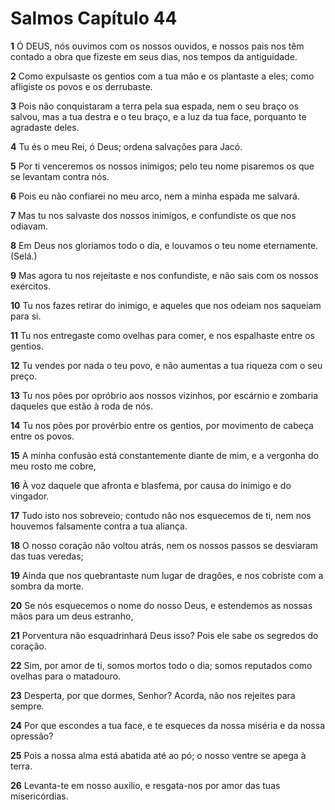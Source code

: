 # Salmos Capítulo 44

**1** 	Ó DEUS, nós ouvimos com os nossos ouvidos, e nossos pais nos têm contado a obra que fizeste em seus dias, nos tempos da antiguidade.

**2** 	Como expulsaste os gentios com a tua mão e os plantaste a eles; como afligiste os povos e os derrubaste.

**3** 	Pois não conquistaram a terra pela sua espada, nem o seu braço os salvou, mas a tua destra e o teu braço, e a luz da tua face, porquanto te agradaste deles.

**4** 	Tu és o meu Rei, ó Deus; ordena salvações para Jacó.

**5** 	Por ti venceremos os nossos inimigos; pelo teu nome pisaremos os que se levantam contra nós.

**6** 	Pois eu não confiarei no meu arco, nem a minha espada me salvará.

**7** 	Mas tu nos salvaste dos nossos inimigos, e confundiste os que nos odiavam.

**8** 	Em Deus nos gloriamos todo o dia, e louvamos o teu nome eternamente. (Selá.)

**9** 	Mas agora tu nos rejeitaste e nos confundiste, e não sais com os nossos exércitos.

**10** 	Tu nos fazes retirar do inimigo, e aqueles que nos odeiam nos saqueiam para si.

**11** 	Tu nos entregaste como ovelhas para comer, e nos espalhaste entre os gentios.

**12** 	Tu vendes por nada o teu povo, e não aumentas a tua riqueza com o seu preço.

**13** 	Tu nos pões por opróbrio aos nossos vizinhos, por escárnio e zombaria daqueles que estão à roda de nós.

**14** 	Tu nos pões por provérbio entre os gentios, por movimento de cabeça entre os povos.

**15** 	A minha confusão está constantemente diante de mim, e a vergonha do meu rosto me cobre,

**16** 	À voz daquele que afronta e blasfema, por causa do inimigo e do vingador.

**17** 	Tudo isto nos sobreveio; contudo não nos esquecemos de ti, nem nos houvemos falsamente contra a tua aliança.

**18** 	O nosso coração não voltou atrás, nem os nossos passos se desviaram das tuas veredas;

**19** 	Ainda que nos quebrantaste num lugar de dragões, e nos cobriste com a sombra da morte.

**20** 	Se nós esquecemos o nome do nosso Deus, e estendemos as nossas mãos para um deus estranho,

**21** 	Porventura não esquadrinhará Deus isso? Pois ele sabe os segredos do coração.

**22** 	Sim, por amor de ti, somos mortos todo o dia; somos reputados como ovelhas para o matadouro.

**23** 	Desperta, por que dormes, Senhor? Acorda, não nos rejeites para sempre.

**24** 	Por que escondes a tua face, e te esqueces da nossa miséria e da nossa opressão?

**25** 	Pois a nossa alma está abatida até ao pó; o nosso ventre se apega à terra.

**26** 	Levanta-te em nosso auxílio, e resgata-nos por amor das tuas misericórdias.

